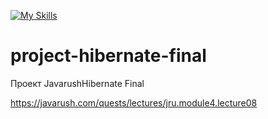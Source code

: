 [![My Skills](https://skillicons.dev/icons?i=java,maven,hibernate,mysql,redis,docker&theme=light)](https://skillicons.dev)
# project-hibernate-final

Проект JavarushHibernate Final

https://javarush.com/quests/lectures/jru.module4.lecture08
